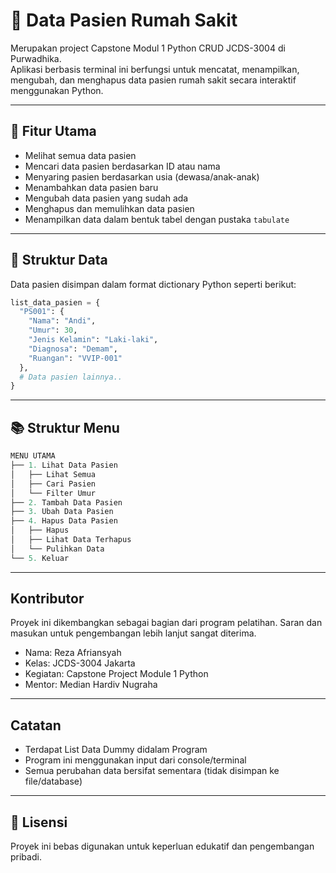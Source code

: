 # 🏥 Data Pasien Rumah Sakit

Merupakan project Capstone Modul 1 Python CRUD JCDS-3004 di Purwadhika.  
Aplikasi berbasis terminal ini berfungsi untuk mencatat, menampilkan, mengubah, dan menghapus data pasien rumah sakit secara interaktif menggunakan Python.

---

## 📌 Fitur Utama

- Melihat semua data pasien
- Mencari data pasien berdasarkan ID atau nama
- Menyaring pasien berdasarkan usia (dewasa/anak-anak)
- Menambahkan data pasien baru
- Mengubah data pasien yang sudah ada
- Menghapus dan memulihkan data pasien
- Menampilkan data dalam bentuk tabel dengan pustaka `tabulate`

---

## 🧱 Struktur Data

Data pasien disimpan dalam format dictionary Python seperti berikut:

```python
list_data_pasien = {
  "PS001": {
    "Nama": "Andi",
    "Umur": 30,
    "Jenis Kelamin": "Laki-laki",
    "Diagnosa": "Demam",
    "Ruangan": "VVIP-001"
  },
  # Data pasien lainnya..
}
```
---
## 📚 Struktur Menu
```python
MENU UTAMA
├── 1. Lihat Data Pasien
│   ├── Lihat Semua
│   ├── Cari Pasien
│   └── Filter Umur
├── 2. Tambah Data Pasien
├── 3. Ubah Data Pasien
├── 4. Hapus Data Pasien
│   ├── Hapus
│   ├── Lihat Data Terhapus
│   └── Pulihkan Data
└── 5. Keluar
```
---
## Kontributor
Proyek ini dikembangkan sebagai bagian dari program pelatihan. Saran dan masukan untuk pengembangan lebih lanjut sangat diterima.
- Nama: Reza Afriansyah
- Kelas: JCDS-3004 Jakarta
- Kegiatan: Capstone Project Module 1 Python
- Mentor: Median Hardiv Nugraha
---
## Catatan
- Terdapat List Data Dummy didalam Program
- Program ini menggunakan input dari console/terminal
- Semua perubahan data bersifat sementara (tidak disimpan ke file/database)
---
## 📄 Lisensi
Proyek ini bebas digunakan untuk keperluan edukatif dan pengembangan pribadi.
